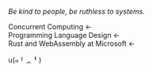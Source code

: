 *Be kind to people, be ruthless to systems.*

Concurrent Computing ←<br/>
Programming Language Design ←<br/>
Rust and WebAssembly at Microsoft ←

u(๑╹ᆺ╹)
